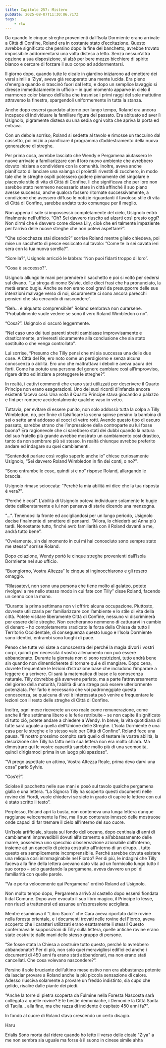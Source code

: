 ```yaml
---
title: Capitolo 257: Mistero
pubDate: 2025-08-07T11:30:06.717Z
tags:
    - rtw
---
```



Da quando le cinque streghe provenienti dall’Isola Dormiente erano arrivate a Città di Confine, Roland era in costante stato d’eccitazione. Questo avrebbe significato che persino dopo la fine del banchetto, avrebbe trovato impossibile addormentarsi una volta disteso a letto. Senza nessun’altra opzione a sua disposizione, si alzò per bere mezzo bicchiere di spirito bianco e cercare di forzare il suo corpo ad addormentarsi.


Il giorno dopo, quando tutte le cicale in giardino iniziarono ad emettere dei versi simili a ‘Ziya’, aveva già recuperato una mente lucida. Era pieno d’energia quando si trascinò fuori dal letto, e dopo un semplice lavaggio si diresse immediatamente in ufficio – in quel momento apparve in cielo il marmoreo color bianco dell’alba che trasmise i primi raggi del sole mattutino attraverso la finestra, spargendoli uniformemente in tutta la stanza.


Anche dopo essersi guardato attorno per lungo tempo, Roland era ancora incapace di individuare la familiare figura del passato. Era abituato ad aver lì Usignolo, pigramente distesa su una sedia ogni volta che apriva la porta ed entrava.


Con un debole sorriso, Roland si sedette al tavolo e rimosse un taccuino dal cassetto, poi iniziò a pianificare il programma d’addestramento della nuova generazione di streghe.


Per prima cosa, avrebbe lasciato che Wendy e Pergamena aiutassero le nuove arrivate a familiarizzare con il loro nuovo ambiente che avrebbero dovuto iniziare a condividere con la comunità. Inoltre, aveva anche pianificato di lanciare una valanga di proiettili rivestiti di zucchero, in modo tale che le streghe ospiti potessero godere pienamente del singolare e piacevole stile di vita di Città di Confine. Il che significava che per loro non sarebbe stato nemmeno necessario stare in città affinché il suo piano avesse successo, anche qualora fossero ritornate successivamente, a condizione che avessero diffuso le notizie riguardanti il favoloso stile di vita di Città di Confine, sarebbe andato tutto comunque per il meglio.


Non appena il sole si impossessò completamente del cielo, Usignolo entrò finalmente nell’ufficio. “Oh? Sei davvero riuscito ad alzarti così presto oggi? Non dirmi che è davvero come diceva Lily, cioè che eri talmente impaziente per l’arrivo delle nuove streghe che non potevi aspettare?”.


“Che sciocchezze stai dicendo?” sorrise Roland mentre glielo chiedeva, poi mise un sacchetto di pesce essiccato sul tavolo: “Come te la sei cavata ieri sera con la tua nuova sorella?”.


“Sorella?”, Usignolo arricciò le labbra: “Non puoi fidarti troppo di loro”.


“Cosa è successo?”.


Usignolo allungò le mani per prendere il sacchetto e poi si voltò per sedersi sul divano. “La strega di nome Sylvie, delle dieci frasi che ha pronunciato, la metà erano bugie. Anche se non erano così gravi da presupporre delle sue intenzioni malvage verso di noi, sicuramente ci sono ancora parecchi pensieri che sta cercando di nascondere”.


“Beh… è alquanto comprensibile” Roland sembrava non curarsene. “Probabilmente vuole vedere se sono il vero Roland Wimbledon o no”.


“Cosa?”. Usignolo si oscurò leggermente.


“Nel caso uno dei tuoi parenti stretti cambiasse improvvisamente e drasticamente, arriveresti sicuramente alla conclusione che sia stato sostituito o che venga controllato”.


Lui sorrise, “Presumo che Tilly pensi che mi sia successa una delle due cose. A Città del Re, ero noto come un perdigiorno e senza alcuna conoscenza o abilità. Ero uno che maltrattava i deboli e aveva paura dei forti. Come ha potuto una persona del genere cambiare così all’improvviso, rigare dritto ed iniziare a proteggere le streghe?”.


In realtà, i cattivi commenti che erano stati utilizzati per descrivere il Quarto Principe non erano esagerazioni. Uno dei suoi ricordi d’infanzia ancora esistenti faceva così: Una volta il Quarto Principe stava giocando a palazzo e finì per rompere accidentalmente qualche vaso in vetro.


Tuttavia, per evitare di essere punito, non solo addossò tutta la colpa a Tilly Wimbledon, no, per finire di falsificare la scena spinse persino la bambina di sei o sette anni addosso ai cocci di vetro rotti. Avendo questo tipo di oscuro passato, sarebbe strano che l’impressione della controparte su lui fosse buona? Era ragionevole che ci sarebbero stati dei dubbi quando la natura del suo fratello più grande avrebbe mostrato un cambiamento così drastico, tanto da non sembrare più sé stesso. In realtà chiunque avrebbe preferito andare ed indagare su quei cambiamenti.


“Sentendoti parlare così voglio saperlo anche io” chiese curiosamente Usignolo, “Sei davvero Roland Wimbledon in fin dei conti, o no?”.


“Sono entrambe le cose, quindi sì e no” rispose Roland, allargando le braccia.


Usignolo rimase scioccata: “Perché la mia abilità mi dice che la tua risposta è vera?”.


“Perché è così”. L’abilità di Usignolo poteva individuare solamente le bugie dette deliberatamente e lui non pensava di starle dicendo una menzogna.


“…”. Tenendosi la fronte ed accigliandosi per un lungo periodo, Usignolo decise finalmente di smettere di pensarci. “Allora, lo chiederò ad Anna più tardi. Nonostante tutto, finché avrò familiarità con il Roland davanti a me, andrà tutto bene”.


“Ovviamente, sin dal momento in cui mi hai conosciuto sono sempre stato me stesso” sorrise Roland.


Dopo colazione, Wendy portò le cinque streghe provenienti dall’Isola Dormiente nel suo ufficio.


“Buongiorno, Vostra Altezza” le cinque si inginocchiarono e gli resero omaggio.


“Rilassatevi, non sono una persona che tiene molto al galateo, potete rivolgevi a me nello stesso modo in cui fate con Tilly” disse Roland, facendo un cenno con la mano.


“Durante la prima settimana non vi offrirò alcuna occupazione. Piuttosto, dovreste utilizzarla per familiarizzare con l’ambiente e lo stile di vita della città. Potete visitare liberamente Città di Confine, nessuno vi discriminerà per essere delle streghe. Non cercheranno nemmeno di catturarvi in cambio di denaro – ho completamente sradicato la forza della Chiesa da tutto il Territorio Occidentale, di conseguenza questo luogo e l’Isola Dormiente sono identici, entrambi sono luoghi di pace.


Penso che tutte voi siate a conoscenza del perché la magia divori i vostri corpi, quindi per necessità il vostro allenamento non può essere abbandonato. Durante la giornata non ci sono restrizioni, tutto andrà bene sin quando non dimenticherete di tornare qui e di mangiare. Dopo cena, dovrete frequentare le lezioni d’istruzione base che includono l’imparare a leggere e a scrivere. Ci sarà la matematica di base e la conoscenza naturale. Tilly dovrebbe già avervene parlato, ma a parte l’attraversamento del giorno della maturità, l’abilità di una strega può essere ulteriormente potenziata. Per farlo è necessario che voi padroneggiate questa conoscenza, se qualcuna di voi è interessata può venire e frequentare le lezioni con il resto delle streghe di Città di Confine.


Inoltre, ogni mese riceverete un oro reale come remunerazione, come anche il fine settimana libero e le ferie retribuite – se non capite il significato di tutto ciò, potete andare a chiedere a Wendy. In breve, la vita quotidiana di tutte sarà uguale a quella dell’Unione delle Streghe. L’Isola Dormiente è una casa per le streghe e lo stesso vale per Città di Confine”. Roland fece una pausa. “Il nostro prossimo compito sarà quello di testare le vostre abilità, la descrizione che Tilly ha fatto nella sua lettera non era molto chiara. Ma dimostrare qui le vostre capacità sarebbe molto più di una scomodità, quindi dirigiamoci prima in un luogo più spazioso”.


“Vi prego aspettate un attimo, Vostra Altezza Reale, prima devo darvi una cosa” parlò Sylvie.


“Cos’è?”.


Sciolse il pacchetto nelle sue mani e posò sul tavolo qualche pergamena gialla e una lettera. “La Signora Tilly ha scoperto questi documenti nelle rovine dei Fiordi, vuole chiedervi se siete in grado di capire le lettere con cui è stato scritto il testo”.


Perplesso, Roland aprì la busta, non conteneva una lunga lettera dunque raggiunse velocemente la fine, ma il suo contenuto innescò delle mostruose onde capaci di far tremare il cielo all’interno del suo cuore.


Un’isola artificiale, situata sul fondo dell’oceano, dopo centinaia di anni di cambiamenti imprevedibili dovuti all’alzamento e all’abbassamento delle maree, possedeva uno specchio d’osservazione azionabile dall’interno, insieme ad un cancello di pietra costruito all’interno di un dirupo… tutto questo era semplicemente incomprensibile. Perché sarebbe dovuta esistere una reliquia così inimmaginabile nel Fiordo? Per di più, le indagini che Tilly faceva alla fine della lettera avevano dato vita ad un formicolio lungo tutto il suo corpo – solo guardando la pergamena, aveva davvero un po’ di familiarità con quelle parole.


“Va e porta velocemente qui Pergamena” ordinò Roland ad Usignolo.


Non molto tempo dopo, Pergamena arrivò al castello dopo essersi fiondata lì dal Comune. Dopo aver evocato il suo libro magico, il Principe lo lesse, non riuscì a trattenersi ed assunse un’espressione accigliata.


Mentre esaminava il “Libro Sacro” che Cara aveva riportato dalle rovine nella foresta orientale, e i documenti trovati nelle rovine del Fiordo, aveva scoperto che i caratteri utilizzati erano esattamente li stessi! Questo confermava le supposizioni di Tilly sulla lettera, quelle antiche rovine erano state costruite dalle mani dello stesso gruppo di persone.


“Se fosse stata la Chiesa a costruire tutto questo, perché lo avrebbero abbandonato? Per di più, non solo quei meravigliosi edifici ed anche i documenti di 450 anni fa erano stati abbandonati, ma non erano stati cancellati. Che cosa volevano nascondere?”.


Persino il sole bruciante dell’ultimo mese estivo non era abbastanza potente da lasciar provare a Roland anche la più piccola sensazione di calore. Adesso riusciva solamente a provare un freddo indistinto, sia cupo che gelido, risalire dalle piante dei piedi.


“Anche la torre di pietra scoperta da Fulmine nella Foresta Nascosta sarà collegata a quelle rovine? E le bestie demoniache, i Demoni e la Città Santa di Taqila… alla fine, ma che razza di incidente è capitato 450 anni fa?”. 


In fondo al cuore di Roland stava crescendo un certo disagio.






Haru


Erialis Sono morta dal ridere quando ho letto il verso delle cicale "Ziya" a me non sembra sia uguale ma forse è il suono in cinese simile ahha
                                


                                



